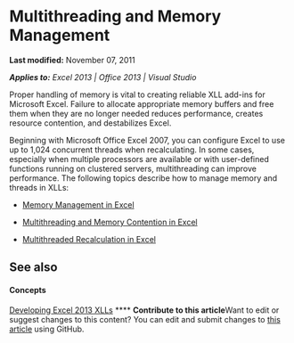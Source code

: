 
# Multithreading and Memory Management

 **Last modified:** November 07, 2011

 _**Applies to:** Excel 2013 | Office 2013 | Visual Studio_

Proper handling of memory is vital to creating reliable XLL add-ins for Microsoft Excel. Failure to allocate appropriate memory buffers and free them when they are no longer needed reduces performance, creates resource contention, and destabilizes Excel.

Beginning with Microsoft Office Excel 2007, you can configure Excel to use up to 1,024 concurrent threads when recalculating. In some cases, especially when multiple processors are available or with user-defined functions running on clustered servers, multithreading can improve performance.
The following topics describe how to manage memory and threads in XLLs:

-  [Memory Management in Excel](3bf5195b-6235-43cf-8795-0c7b0a63a095.md)
    
-  [Multithreading and Memory Contention in Excel](86e1e842-f433-4ea9-8b13-ad2515fc50d8.md)
    
-  [Multithreaded Recalculation in Excel](c6c831f1-4be1-4dcc-a0fa-c26052ec53c9.md)
    

## See also


#### Concepts


 [Developing Excel 2013 XLLs](dd27ae4d-ef97-47db-885c-ddd955816900.md)
****   **Contribute to this article**Want to edit or suggest changes to this content? You can edit and submit changes to  [this article](https://github.com/jhershey00/VBA_Excel_Test/OpenXMLCon/articles/6f7e052a-4270-4b83-b1ed-feabf6dbeaa2.md) using GitHub.

